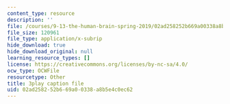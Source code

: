 ```yaml
---
content_type: resource
description: ''
file: /courses/9-13-the-human-brain-spring-2019/02ad258252b669a00338a8b5e4c0ec62_XRdJ5mXBo8A.srt
file_size: 120961
file_type: application/x-subrip
hide_download: true
hide_download_original: null
learning_resource_types: []
license: https://creativecommons.org/licenses/by-nc-sa/4.0/
ocw_type: OCWFile
resourcetype: Other
title: 3play caption file
uid: 02ad2582-52b6-69a0-0338-a8b5e4c0ec62
---
```

